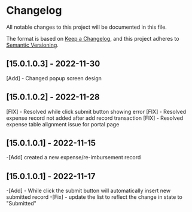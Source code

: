 # Changelog

All notable changes to this project will be documented in this file.

The format is based on [Keep a Changelog](https://keepachangelog.com/en/1.0.0/),
and this project adheres to [Semantic Versioning](https://semver.org/spec/v2.0.0.html).

## [15.0.1.0.3] - 2022-11-30
[Add] - Changed popup screen design

## [15.0.1.0.2] - 2022-11-28
[FIX] - Resolved while click submit button showing error
[FIX] - Resolved expense record not added after add record transaction
[FIX] - Resolved expense table alignment issue for portal page

## [15.0.1.0.1] - 2022-11-15
-[Add] created a new expense/re-imbursement record

## [15.0.1.0.1] - 2022-11-17
-[Add] - While click the submit button will automatically insert new submitted record
-[Fix] - update the list to reflect the change in state to "Submitted"
